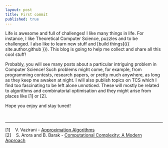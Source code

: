 ```yaml
---
layout: post
title: First commit
published: true 
---
```


Life is awesome and full of challenges! I like many things in life. For instance, I like Theoretical Computer Science, puzzles and to be challenged. I also like to learn new stuff and [build things]({{ site.author.github }}). This blog is going to help me collect and share all this cool stuff!

Probably, you will see many posts about a particular intriguing problem in Computer Science! Such problems might come, for example, from programming contests, research papers, or pretty much anywhere, as long as they keep me awaken at night. I will also publish topics on TCS which I find too fascinating to be left alone unnoticed. These will mostly be related to algorithms and combinatorial optimisation and they might arise from places like [1] or [2].

Hope you enjoy and stay tuned!

<br>
<hr class="gradient small">  

[1] &nbsp;&nbsp; V. Vazirani - [Approximation Algorithms](http://www.cc.gatech.edu/fac/Vijay.Vazirani/book.pdf)  
[2] &nbsp;&nbsp; S. Arora and B. Barak - [Computational Complexity: A Modern Approach](http://theory.cs.princeton.edu/complexity/book.pdf)